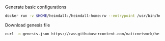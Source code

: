 Generate basic configurations

```bash
docker run -v $HOME/heimdall:/heimdall-home:rw --entrypoint /usr/bin/heimdalld -it 0xpolygon/heimdall:1.0.10 init --home=/heimdall-home
```

Download genesis file

```bash
curl -o genesis.json https://raw.githubusercontent.com/maticnetwork/heimdall/master/builder/files/genesis-mainnet-v1.json
```
